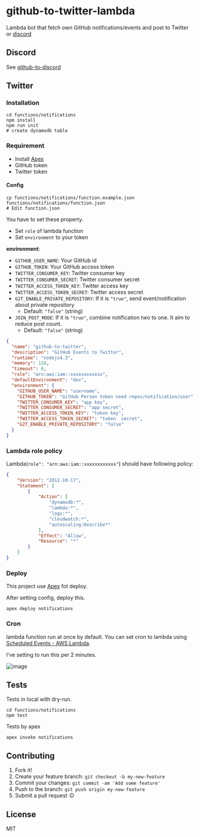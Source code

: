 # github-to-twitter-lambda

Lambda bot that fetch own GitHub notifications/events and post to Twitter or [discord](https://github.com/azu/github-to-twitter-lambda/tree/master/functions/discord)

## Discord

See [github-to-discord](https://github.com/azu/github-to-twitter-lambda/tree/master/functions/discord)

## Twitter

### Installation

    cd functions/notifications
    npm install
    npm run init 
    # create dynamodb table

### Requirement

- Install [Apex](https://github.com/apex/apex "Apex")
- GitHub token
- Twitter token

#### Config

    cp functions/notifications/function.example.json functions/notifications/function.json
    # Edit function.json
    
You have to set these property.    

- Set `role` of lambda function
- Set `environment` to your token

**environment**:

- `GITHUB_USER_NAME`: Your GitHub id
- `GITHUB_TOKEN`: Your GitHub access token
- `TWITTER_CONSUMER_KEY`: Twitter consumer key
- `TWITTER_CONSUMER_SECRET`: Twitter consumer secret
- `TWITTER_ACCESS_TOKEN_KEY`: Twitter access key
- `TWITTER_ACCESS_TOKEN_SECRET`: Twitter access secret
- `G2T_ENABLE_PRIVATE_REPOSITORY`: If it is `"true"`, send event/notification about private repository
    - Default: `"false"` (string)
- `JOIN_POST_MODE`: If it is `"true"`, combine notification two to one. It aim to reduce post count.
    - Default: `"false"` (string)


```json
{
  "name": "github-to-twitter",
  "description": "GitHub Events to Twitter",
  "runtime": "nodejs4.3",
  "memory": 128,
  "timeout": 8,
  "role": "arn:aws:iam::xxxxxxxxxxxx",
  "defaultEnvironment": "dev",
  "environment": {
    "GITHUB_USER_NAME": "username",
    "GITHUB_TOKEN": "GitHub Person token need repos/notification/user",
    "TWITTER_CONSUMER_KEY": "app key",
    "TWITTER_CONSUMER_SECRET": "app secret",
    "TWITTER_ACCESS_TOKEN_KEY": "token key",
    "TWITTER_ACCESS_TOKEN_SECRET": "token  secret",
    "G2T_ENABLE_PRIVATE_REPOSITORY": "false"
  }
}
```

### Lambda role policy

Lambda(`role": "arn:aws:iam::xxxxxxxxxxxx"`) should have following policy:

```json
{
    "Version": "2012-10-17",
    "Statement": [
        {
            "Action": [
                "dynamodb:*",
                "lambda:*",
                "logs:*",
                "cloudwatch:*",
                "autoscaling:Describe*"
            ],
            "Effect": "Allow",
            "Resource": "*"
        }
    ]
}
```

### Deploy

This project use [Apex](https://github.com/apex/apex "Apex") fot deploy.

After setting config, deploy this.

    apex deploy notifications

### Cron

lambda function run at once by default.
You can set cron to lambda using [Scheduled Events - AWS Lambda](https://docs.aws.amazon.com/lambda/latest/dg/with-scheduled-events.html "Using AWS Lambda with Scheduled Events - AWS Lambda").

I've setting to run this per 2 minutes.

![image](https://monosnap.com/file/lhJghW8bwKJmTZ3iDugi4B7eklRn5Z.png)

## Tests

Tests in local with dry-run.

    cd functions/notifications
    npm test

Tests by apex

    apex invoke notifications

## Contributing

1. Fork it!
2. Create your feature branch: `git checkout -b my-new-feature`
3. Commit your changes: `git commit -am 'Add some feature'`
4. Push to the branch: `git push origin my-new-feature`
5. Submit a pull request :D

## License

MIT
